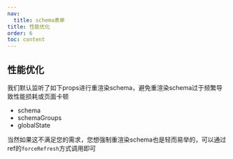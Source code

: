 ```yaml
---
nav:
  title: schema表单
title: 性能优化
order: 6
toc: content
---
```


## 性能优化

我们默认监听了如下props进行重渲染schema，避免重渲染schema过于频繁导致性能损耗或页面卡顿
- schema
- schemaGroups
- globalState

当然如果这不满足您的需求，您想强制重渲染schema也是轻而易举的，可以通过ref的`forceRefresh`方式调用即可
